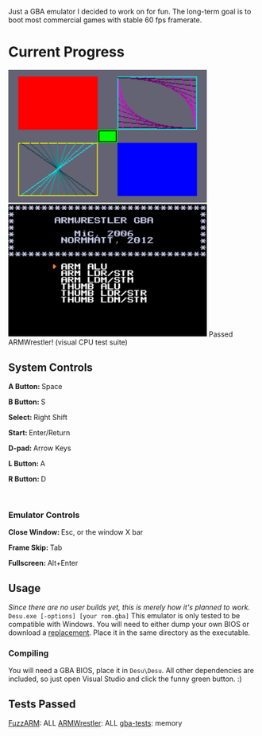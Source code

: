 Just a GBA emulator I decided to work on for fun.
The long-term goal is to boot most commercial games with stable 60 fps framerate.

<h1>Current Progress</h1>
<img src="/Desu/non-code/mode 3 tonc demo.png" width="400">
<img src="/Desu/non-code/armwrestler pass.gif" width="400">
Passed ARMWrestler! (visual CPU test suite)

<h2>System Controls</h2>
<p><b>A Button: </b>Space</p>
<p><b>B Button: </b>S</p>
<p><b>Select: </b>Right Shift</p>
<p><b>Start: </b>Enter/Return</p>
<p><b>D-pad: </b>Arrow Keys</p>
<p><b>L Button: </b>A</p>
<p><b>R Button: </b>D</p><br>

<h3>Emulator Controls</h3>
<p><b>Close Window: </b>Esc, or the window X bar</p>
<p><b>Frame Skip: </b>Tab</p>
<p><b>Fullscreen: </b>Alt+Enter</p>

<h2>Usage</h2>

*Since there are no user builds yet, this is merely how it's planned to work.*
`Desu.exe [-options] [your rom.gba]`
This emulator is only tested to be compatible with Windows.
You will need to either dump your own BIOS or download a <a href="https://github.com/Nebuleon/ReGBA/blob/master/bios/gba_bios.bin">replacement</a>.
Place it in the same directory as the executable.

<h3>Compiling</h3>

You will need a GBA BIOS, place it in `Desu\Desu`.
All other dependencies are included, so just open Visual Studio and click the funny green button.  :)

<h2>Tests Passed</h2>
<a href="https://github.com/DenSinH/FuzzARM">FuzzARM</a>: ALL
<a href="https://github.com/destoer/armwrestler-gba-fixed">ARMWrestler</a>: ALL
<a href="https://github.com/jsmolka/gba-tests">gba-tests</a>: memory
